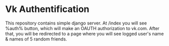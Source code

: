 # Vk Authentification
This repository contains simple django server.
At /index you will see %auth% button, which will make an OAUTH authorization to vk.com. After that, you will be redirected to a page where you will see logged user's name & names of 5 random friends.
